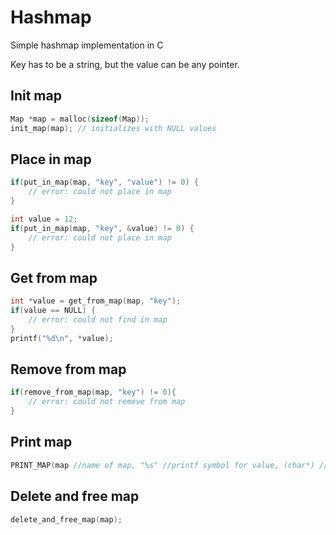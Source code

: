 # Hashmap
Simple hashmap implementation in C

Key has to be a string, but the value can be any pointer.

## Init map
```C
Map *map = malloc(sizeof(Map));
init_map(map); // initializes with NULL values
```


## Place in map
```C
if(put_in_map(map, "key", "value") != 0) {
    // error: could not place in map
}

int value = 12;
if(put_in_map(map, "key", &value) != 0) {
    // error: could not place in map
}
```

## Get from map
```C
int *value = get_from_map(map, "key");
if(value == NULL) {
    // error: could not find in map
}
printf("%d\n", *value);
```

## Remove from map
```C
if(remove_from_map(map, "key") != 0){
    // error: could not remove from map
}
```

## Print map
```C
PRINT_MAP(map //name of map, "%s" //printf symbol for value, (char*) //value data type);
```

## Delete and free map
```C
delete_and_free_map(map);
```

